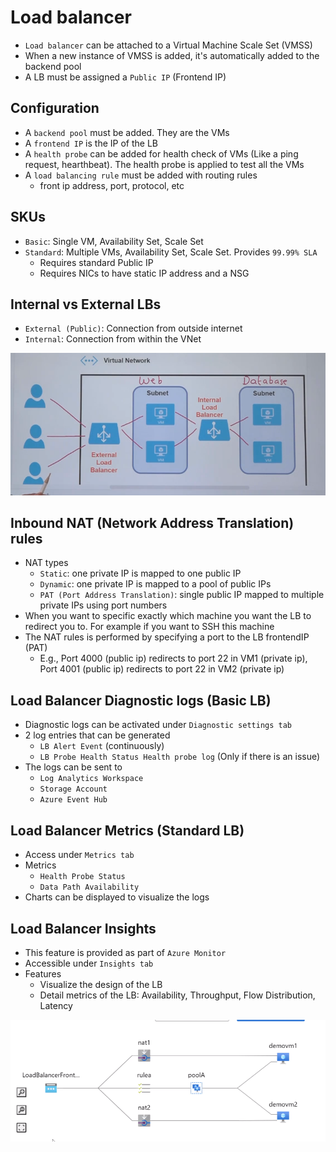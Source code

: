 # Load balancer

- `Load balancer` can be attached to a Virtual Machine Scale Set (VMSS)
- When a new instance of VMSS is added, it's automatically added to the backend pool
- A LB must be assigned a `Public IP` (Frontend IP)

## Configuration

- A `backend pool` must be added. They are the VMs
- A `frontend IP` is the IP of the LB
- A `health probe` can be added for health check of VMs (Like a ping request, hearthbeat). The health probe is applied to test all the VMs
- A `load balancing rule` must be added with routing rules
  - front ip address, port, protocol, etc

## SKUs

- `Basic`: Single VM, Availability Set, Scale Set
- `Standard`: Multiple VMs, Availability Set, Scale Set. Provides `99.99% SLA`
  - Requires standard Public IP
  - Requires NICs to have static IP address and a NSG

## Internal vs External LBs

- `External (Public)`: Connection from outside internet
- `Internal`: Connection from within the VNet

![Load balancer](../images/load-balancer.png)

## Inbound NAT (Network Address Translation) rules

- NAT types
  - `Static`: one private IP is mapped to one public IP
  - `Dynamic`: one private IP is mapped to a pool of public IPs
  - `PAT (Port Address Translation)`: single public IP mapped to multiple private IPs using port numbers
- When you want to specific exactly which machine you want the LB to redirect you to. For example if you want to SSH this machine
- The NAT rules is performed by specifying a port to the LB frontendIP (PAT)
  - E.g., Port 4000 (public ip) redirects to port 22 in VM1 (private ip), Port 4001 (public ip) redirects to port 22 in VM2 (private ip)

## Load Balancer Diagnostic logs (Basic LB)

- Diagnostic logs can be activated under `Diagnostic settings tab`
- 2 log entries that can be generated
  - `LB Alert Event` (continuously)
  - `LB Probe Health Status Health probe log` (Only if there is an issue)
- The logs can be sent to
  - `Log Analytics Workspace`
  - `Storage Account`
  - `Azure Event Hub`

## Load Balancer Metrics (Standard LB)

- Access under `Metrics tab`
- Metrics
  - `Health Probe Status`
  - `Data Path Availability`
- Charts can be displayed to visualize the logs

## Load Balancer Insights

- This feature is provided as part of `Azure Monitor`
- Accessible under `Insights tab`
- Features
  - Visualize the design of the LB
  - Detail metrics of the LB: Availability, Throughput, Flow Distribution, Latency

![Load Balancer Insights](../images/lb-insights.png)
